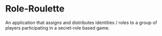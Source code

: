 # Role-Roulette
An application that assigns and distributes identities / roles to a group of players participating in a secret-role based game.
